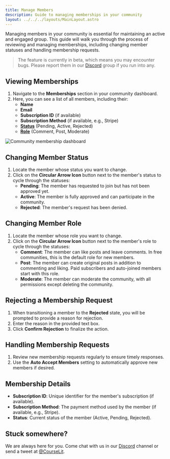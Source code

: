 ```yaml
---
title: Manage Members
description: Guide to managing memberships in your community
layout: ../../../layouts/MainLayout.astro
---
```


Managing members in your community is essential for maintaining an active and engaged group. This guide will walk you through the process of reviewing and managing memberships, including changing member statuses and handling membership requests.

> The feature is currently in beta, which means you may encounter bugs. Please report them in our <a href="https://discord.com/invite/GR4bQsN" target="_blank">Discord</a> group if you run into any.

## Viewing Memberships

1. Navigate to the **Memberships** section in your community dashboard.
2. Here, you can see a list of all members, including their:
    - **Name**
    - **Email**
    - **Subscription ID** (if available)
    - **Subscription Method** (if available, e.g., Stripe)
    - **[Status](#changing-member-status)** (Pending, Active, Rejected)
    - **[Role](#changing-member-role)** (Comment, Post, Moderate)

![Community membership dashboard](/assets/communities/membership-dashboard.png)

## Changing Member Status

1. Locate the member whose status you want to change.
2. Click on the **Circular Arrow Icon** button next to the member's status to cycle through the statuses:
    - **Pending**: The member has requested to join but has not been approved yet.
    - **Active**: The member is fully approved and can participate in the community.
    - **Rejected**: The member's request has been denied.

## Changing Member Role

1. Locate the member whose role you want to change.
2. Click on the **Circular Arrow Icon** button next to the member's role to cycle through the statuses:
    - **Comment**: The member can like posts and leave comments. In free communities, this is the default role for new members.
    - **Post**: The member can create original posts in addition to commenting and liking. Paid subscribers and auto-joined members start with this role.
    - **Moderate**: The member can moderate the community, with all permissions except deleting the community.

## Rejecting a Membership Request

1. When transitioning a member to the **Rejected** state, you will be prompted to provide a reason for rejection.
2. Enter the reason in the provided text box.
3. Click **Confirm Rejection** to finalize the action.

## Handling Membership Requests

1. Review new membership requests regularly to ensure timely responses.
2. Use the **Auto Accept Members** setting to automatically approve new members if desired.

## Membership Details

- **Subscription ID**: Unique identifier for the member's subscription (if available).
- **Subscription Method**: The payment method used by the member (if available, e.g., Stripe).
- **Status**: Current status of the member (Active, Pending, Rejected).

## Stuck somewhere?

We are always here for you. Come chat with us in our <a href="https://discord.com/invite/GR4bQsN" target="_blank">Discord</a> channel or send a tweet at <a href="https://twitter.com/courselit" target="_blank">@CourseLit</a>.
